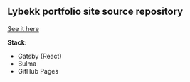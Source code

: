 ## Lybekk portfolio site source repository

[See it here](https://lybekk.tech/)

**Stack:**
  * Gatsby (React)
  * Bulma
  * GitHub Pages
